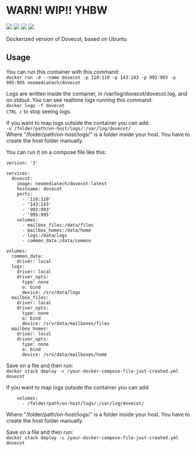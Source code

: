 
# WARN! WIP!! YHBW

[![](https://images.microbadger.com/badges/version/neomediatech/dovecot-alpine.svg)](https://microbadger.com/images/neomediatech/dovecot-alpine)
[![](https://images.microbadger.com/badges/image/neomediatech/dovecot-alpine.svg)](https://microbadger.com/images/neomediatech/dovecot-alpine)
![](https://img.shields.io/github/last-commit/Neomediatech/dovecot-alpine.svg?style=plastic)
![](https://img.shields.io/github/repo-size/Neomediatech/dovecot-alpine.svg?style=plastic)

Dockerized version of Dovecot, based on Ubuntu

## Usage
You can run this container with this command:  
`docker run -d --name dovecot -p 110:110 -p 143:143 -p 993:993 -p 995:995 neomediatech/dovecot`  

Logs are written inside the container, in /var/log/dovecot/dovecot.log, and on stdout. You can see realtime logs running this command:  
`docker logs -f dovecot`  
`CTRL c` to stop seeing logs.  

If you want to map logs outside the container you can add:  
`-v /folder/path/on-host/logs/:/var/log/dovecot/`  
Where "/folder/path/on-host/logs/" is a folder inside your host. You have to create the host folder manually.  

You can run it on a compose file like this:  

```
version: '3'  

services:  
  dovecot:  
    image: neomediatech/dovecot:latest  
    hostname: dovecot  
    ports:  
      - '110:110'  
      - '143:143'  
      - '993:993'  
      - '995:995'  
    volumes:
      - mailbox_files:/data/files
      - mailbox_homes:/data/home
      - logs:/data/logs
      - common_data:/data/common

volumes:
  common_data:
    driver: local
  logs:
    driver: local
    driver_opts:
      type: none
      o: bind
      device: /srv/data/logs
  mailbox_files:
    driver: local
    driver_opts:
      type: none
      o: bind
      device: /srv/data/mailboxes/files
  mailbox_homes:
    driver: local
    driver_opts:
      type: none
      o: bind
      device: /srv/data/mailboxes/home

```
Save on a file and then run:  
`docker stack deploy -c /your-docker-compose-file-just-created.yml dovecot`

If you want to map logs outside the container you can add:  
```
    volumes:
      - /folder/path/on-host/logs/:/var/log/dovecot/
```
Where "/folder/path/on-host/logs/" is a folder inside your host. You have to create the host folder manually.

Save on a file and then run:  
`docker stack deploy -c /your-docker-compose-file-just-created.yml dovecot`  
